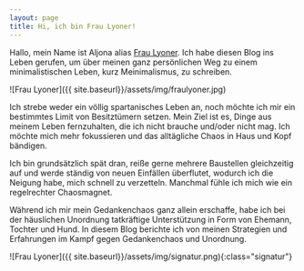 ```yaml
---
layout: page
title: Hi, ich bin Frau Lyoner!
---
```


Hallo, mein Name ist Aljona alias [Frau Lyoner](https://www.fraulyoner.de). Ich habe
diesen Blog ins Leben gerufen, um über meinen ganz persönlichen Weg zu einem
minimalistischen Leben, kurz Meinimalismus, zu schreiben.

![Frau Lyoner]({{ site.baseurl}}/assets/img/fraulyoner.jpg)

Ich strebe weder ein völlig spartanisches Leben an, noch möchte ich mir ein
bestimmtes Limit von Besitztümern setzen. Mein Ziel ist es, Dinge aus meinem
Leben fernzuhalten, die ich nicht brauche und/oder nicht mag. Ich möchte mich
mehr fokussieren und das alltägliche Chaos in Haus und Kopf bändigen.

Ich bin grundsätzlich spät dran, reiße gerne mehrere Baustellen gleichzeitig auf
und werde ständig von neuen Einfällen überflutet, wodurch ich die Neigung habe,
mich schnell zu verzetteln. Manchmal fühle ich mich wie ein regelrechter
Chaosmagnet.

Während ich mir mein Gedankenchaos ganz allein erschaffe, habe ich bei der
häuslichen Unordnung tatkräftige Unterstützung in Form von Ehemann, Tochter und
Hund. In diesem Blog berichte ich von meinen Strategien und Erfahrungen im Kampf
gegen Gedankenchaos und Unordnung.

![Frau Lyoner]({{ site.baseurl}}/assets/img/signatur.png){:class="signatur"}
